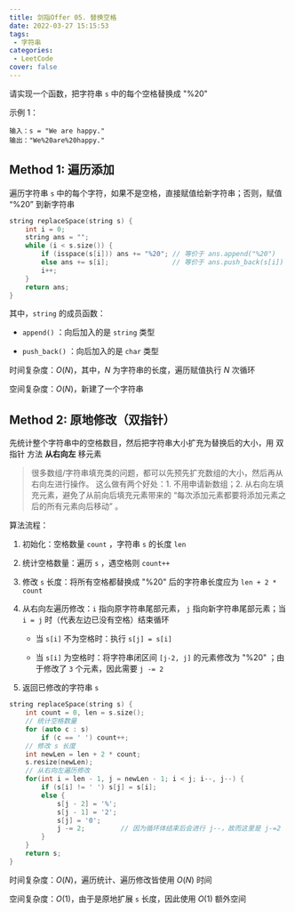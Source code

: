 ```yaml
---
title: 剑指Offer 05. 替换空格
date: 2022-03-27 15:15:53
tags:
 - 字符串
categories:
 - LeetCode
cover: false
---
```


请实现一个函数，把字符串 `s` 中的每个空格替换成 "%20"

示例 1：

    输入：s = "We are happy."
    输出："We%20are%20happy."

## Method 1: 遍历添加

遍历字符串 `s` 中的每个字符，如果不是空格，直接赋值给新字符串；否则，赋值 “%20” 到新字符串

```cpp
string replaceSpace(string s) {
    int i = 0;
    string ans = "";
    while (i < s.size()) {
        if (isspace(s[i])) ans += "%20"; // 等价于 ans.append("%20")
        else ans += s[i];                // 等价于 ans.push_back(s[i])
        i++;
    }
    return ans;
}
```

其中，`string` 的成员函数：

   - `append()` ：向后加入的是 `string` 类型

   - `push_back()` ：向后加入的是 `char` 类型

时间复杂度：$O(N)$，其中，$N$ 为字符串的长度，遍历赋值执行 $N$ 次循环

空间复杂度：$O(N)$，新建了一个字符串


## Method 2: 原地修改（双指针）

先统计整个字符串中的空格数目，然后把字符串大小扩充为替换后的大小，用 双指针 方法 **从右向左** 移元素

> 很多数组/字符串填充类的问题，都可以先预先扩充数组的大小，然后再从右向左进行操作。 这么做有两个好处：1. 不用申请新数组；2. 从右向左填充元素，避免了从前向后填充元素带来的 “每次添加元素都要将添加元素之后的所有元素向后移动” 。

算法流程：
1. 初始化：空格数量 `count` ，字符串 `s` 的长度 `len`

2. 统计空格数量：遍历 `s` ，遇空格则 `count++`

3. 修改 `s` 长度：将所有空格都替换成 "%20" 后的字符串长度应为 `len + 2 * count`

4. 从右向左遍历修改：`i` 指向原字符串尾部元素， `j` 指向新字符串尾部元素；当 `i = j` 时（代表左边已没有空格）结束循环

    - 当 `s[i]` 不为空格时：执行 `s[j] = s[i]`

    - 当 `s[i]` 为空格时：将字符串闭区间 `[j-2, j]` 的元素修改为 "%20" ；由于修改了 `3` 个元素，因此需要 `j -= 2`

5. 返回已修改的字符串 `s`

```cpp
string replaceSpace(string s) {
    int count = 0, len = s.size();
    // 统计空格数量
    for (auto c : s)
        if (c == ' ') count++;
    // 修改 s 长度
    int newLen = len + 2 * count;
    s.resize(newLen);
    // 从右向左遍历修改
    for(int i = len - 1, j = newLen - 1; i < j; i--, j--) {
        if (s[i] != ' ') s[j] = s[i];
        else {
            s[j - 2] = '%';
            s[j - 1] = '2';
            s[j] = '0';
            j -= 2;         // 因为循环体结束后会进行 j--，故而这里是 j-=2
        }
    }
    return s;
}
```

时间复杂度：$O(N)$，遍历统计、遍历修改皆使用 $O(N)$ 时间

空间复杂度：$O(1)$，由于是原地扩展 `s` 长度，因此使用 $O(1)$ 额外空间